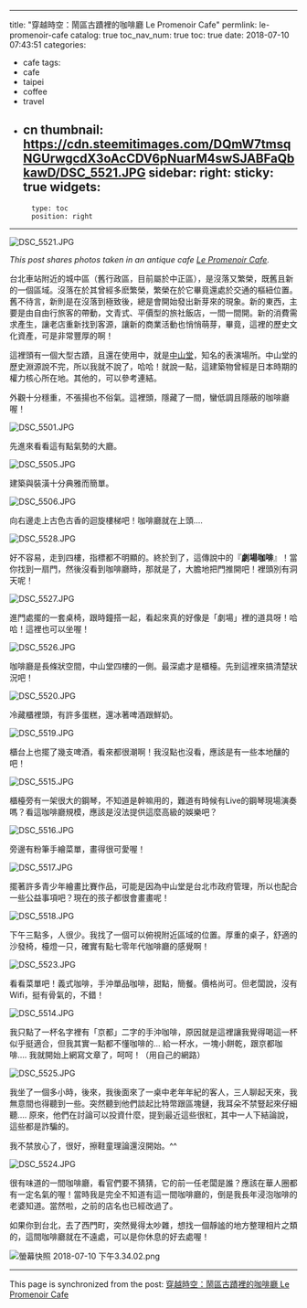 
---
title: "穿越時空：鬧區古蹟裡的咖啡廳  Le Promenoir Cafe"
permlink: le-promenoir-cafe
catalog: true
toc_nav_num: true
toc: true
date: 2018-07-10 07:43:51
categories:
- cafe
tags:
- cafe
- taipei
- coffee
- travel
- cn
thumbnail: https://cdn.steemitimages.com/DQmW7tmsqNGUrwgcdX3oAcCDV6pNuarM4swSJABFaQbkawD/DSC_5521.JPG
sidebar:
    right:
        sticky: true
widgets:
    -
        type: toc
        position: right
---


![DSC_5521.JPG](https://cdn.steemitimages.com/DQmW7tmsqNGUrwgcdX3oAcCDV6pNuarM4swSJABFaQbkawD/DSC_5521.JPG)

*This post shares photos taken in an antique cafe [Le Promenoir Cafe](https://www.lonelyplanet.com/taiwan/taipei/nightlife/le-promenoir-coffee/a/poi-dri/1413831/357551).*

台北車站附近的城中區（舊行政區，目前屬於中正區），是沒落又繁榮，既舊且新的一個區域。沒落在於其曾經多麽繁榮，繁榮在於它畢竟還處於交通的樞紐位置。舊不待言，新則是在沒落到極致後，總是會開始發出新芽來的現象。新的東西，主要是由自由行旅客的帶動，文青式、平價型的旅社飯店，一間一間開。新的消費需求產生，讓老店重新找到客源，讓新的商業活動也悄悄萌芽，畢竟，這裡的歷史文化資產，可是非常豐厚的啊！

這裡頭有一個大型古蹟，且還在使用中，就是[中山堂](https://zh.wikipedia.org/wiki/%E4%B8%AD%E5%B1%B1%E5%A0%82_(%E8%87%BA%E5%8C%97%E5%B8%82))，知名的表演場所。中山堂的歷史淵源說不完，所以我就不說了，哈哈！就說一點，這建築物曾經是日本時期的權力核心所在地。其他的，可以參考連結。

外觀十分穩重，不張揚也不俗氣。這裡頭，隱藏了一間，蠻低調且隱蔽的咖啡廳喔！

![DSC_5501.JPG](https://cdn.steemitimages.com/DQmSLqRP3WN14RNxdJ84h8iZ2CLtVCVmZrpEhyBBN2pHFkc/DSC_5501.JPG)

先進來看看這有點氣勢的大廳。

![DSC_5505.JPG](https://cdn.steemitimages.com/DQmSGcJohBjjFowjydw2o5s1XqiA2cyZuSTgaqqD3gGRh45/DSC_5505.JPG)

建築與裝潢十分典雅而簡單。

![DSC_5506.JPG](https://cdn.steemitimages.com/DQmPpGnndq5jdLxQQak3Rtr9DCRdcGse6K81j3VUhU8Hmj7/DSC_5506.JPG)

向右邊走上古色古香的迴旋樓梯吧！咖啡廳就在上頭....

![DSC_5528.JPG](https://cdn.steemitimages.com/DQmeiTfSHW1ix98r81vJ1BjbQKQHpyhXppqzTVWAM2AVFxn/DSC_5528.JPG)

好不容易，走到四樓，指標都不明顯的。終於到了，這傳說中的『**劇場咖啡**』！當你找到一扇門，然後沒看到咖啡廳時，那就是了，大膽地把門推開吧！裡頭別有洞天呢！

![DSC_5527.JPG](https://cdn.steemitimages.com/DQmc8bLE4ofhPegMUv8ZJzRihwRJvYpVAywkcyK64ZcLZvd/DSC_5527.JPG)

進門處擺的一套桌椅，跟時鐘搭一起，看起來真的好像是「劇場」裡的道具呀！哈哈！這裡也可以坐喔！

![DSC_5526.JPG](https://cdn.steemitimages.com/DQmXuyCxR8hWsJQViKcCDfTa2VHjxQ9vHZq4e6Z8LAVyUvq/DSC_5526.JPG)

咖啡廳是長條狀空間，中山堂四樓的一側。最深處才是櫃檯。先到這裡來搞清楚狀況吧！

![DSC_5520.JPG](https://cdn.steemitimages.com/DQmdK2aoz9ic6mmaq6cSJpD8gpdsptcKojrsi8mY5WooYpU/DSC_5520.JPG)

冷藏櫃裡頭，有許多蛋糕，還冰著啤酒跟鮮奶。

![DSC_5519.JPG](https://cdn.steemitimages.com/DQmXKauZwy9EwQYkbaH15aS7YDUnuN8pgDjppEyZi3BSQhj/DSC_5519.JPG)

櫃台上也擺了幾支啤酒，看來都很潮啊！我沒點也沒看，應該是有一些本地釀的吧！

![DSC_5515.JPG](https://cdn.steemitimages.com/DQmZw7tAaTpZaeZ7LT8N9VKuHT56pmshAgfRLgsuYSicJZM/DSC_5515.JPG)

櫃檯旁有一架很大的鋼琴，不知道是幹嘛用的，難道有時候有Live的鋼琴現場演奏嗎？看這咖啡廳規模，應該是沒法提供這麼高級的娛樂吧？

![DSC_5516.JPG](https://cdn.steemitimages.com/DQmavWvGqFruymQZWvZfRFsWkQqoKxKc9bUmQ3bmhKeTiMZ/DSC_5516.JPG)

旁邊有粉筆手繪菜單，畫得很可愛喔！

![DSC_5517.JPG](https://cdn.steemitimages.com/DQmdQ8oMj6R2acUSaKdpkiP35bAYb1MeYBPBWrBMGj69AK2/DSC_5517.JPG)

擺著許多青少年繪畫比賽作品，可能是因為中山堂是台北市政府管理，所以也配合一些公益事項吧？現在的孩子都很會畫畫呢！

![DSC_5518.JPG](https://cdn.steemitimages.com/DQmV3FwvH3xwnhmaDBNAZLfYRP41WvPkMqbJZEKjHuFD4mQ/DSC_5518.JPG)

下午三點多，人很少。我找了一個可以俯視附近區域的位置。厚重的桌子，舒適的沙發椅，檯燈一只，確實有點七零年代咖啡廳的感覺啊！

![DSC_5523.JPG](https://cdn.steemitimages.com/DQmeAvRB5aBMgosZaNu41Knp6PbwynT9wLLMWQC6pVTUhm8/DSC_5523.JPG)

看看菜單吧！義式咖啡，手沖單品咖啡，甜點，簡餐。價格尚可。但老闆說，沒有Wifi，挺有骨氣的，不錯！

![DSC_5514.JPG](https://cdn.steemitimages.com/DQmeHAW5c6tNeknuYSZTr6Bzz97tdJN25EXt7Qi4rt735dL/DSC_5514.JPG)

我只點了一杯名字裡有「京都」二字的手沖咖啡，原因就是這裡讓我覺得喝這一杯似乎挺適合，但我其實一點都不懂咖啡的... 給一杯水，一塊小餅乾，跟京都咖啡.... 我就開始上網寫文章了，呵呵！（用自己的網路）

![DSC_5525.JPG](https://cdn.steemitimages.com/DQmcuC8CEiCsFZjttiodCzzR8oVCdxEXmUtzuSeh1ABEZvt/DSC_5525.JPG)

我坐了一個多小時，後來，我後面來了一桌中老年年紀的客人，三人聊起天來，我無意間也得聽到一些。突然聽到他們談起比特幣跟區塊鏈，我耳朵不禁豎起來仔細聽.... 原來，他們在討論可以投資什麼，提到最近這些很紅，其中一人下結論說，這些都是詐騙的。

我不禁放心了，很好，擦鞋童理論還沒開始。^^

![DSC_5524.JPG](https://cdn.steemitimages.com/DQmPufKiy8nVvBm8f91vfRRvswrNm39jsc94r5Psn5CXCvK/DSC_5524.JPG)

很有味道的一間咖啡廳，看官們要不猜猜，它的前一任老闆是誰？應該在華人圈都有一定名氣的喔！當時我是完全不知道有這一間咖啡廳的，倒是我長年浸泡咖啡的老婆知道。當然啦，之前的店名也已經改過了。

如果你到台北，去了西門町，突然覺得太吵雜，想找一個靜謐的地方整理相片之類的，這間咖啡廳就在不遠處，可以是你休息的好去處喔！

![螢幕快照 2018-07-10 下午3.34.02.png](https://cdn.steemitimages.com/DQmaMjn8Xx968dZCwtyeEb9H6cet8KW2FjLFuaQuYWMuzBU/%E8%9E%A2%E5%B9%95%E5%BF%AB%E7%85%A7%202018-07-10%20%E4%B8%8B%E5%8D%883.34.02.png)

- - -

This page is synchronized from the post: [穿越時空：鬧區古蹟裡的咖啡廳  Le Promenoir Cafe](https://steemit.com/@deanliu/le-promenoir-cafe)
